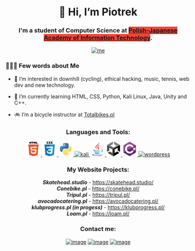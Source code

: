 <h1 align="center">👋 Hi, I’m Piotrek</h1>
<h3 align="center"> I'm a student of Computer Science at <a href="https://www.pja.edu.pl/en" style="background-color: #f44336">Polish-Japanese Academy of Information Technology</a>.</h3>

<p align="center">
</a>
<a href="https://www.totalbikes.pl/o-nas/" target="_blank">    
<img src="https://www.totalbikes.pl/wp-content/uploads/2022/01/ja%C5%82och-copy.jpg" alt="me" width="560" height="373"/>
</a>    
</p>

### 🧑🏻‍🏫&nbsp;Few words about Me

- 👀 I’m interested in downhill (cycling), ethical hacking, music, tennis, web dev and new technology.

- 🌱 I’m currently learning HTML, CSS, Python, Kali Linux, Java, Unity and C++.

- 🚲 I’m  a bicycle instructor at <a href="https://www.totalbikes.pl/" target="_blank">Totalbikes.pl</a>                  

<h3 align="center">Languages and Tools:</h3>

<p align="center">
    </a>
    <a href="https://www.w3.org/html/" target="_blank"> 
    <img src="https://raw.githubusercontent.com/devicons/devicon/master/icons/html5/html5-original-wordmark.svg" alt="html5" width="40" height="40"/> 
    </a>
    <a href="https://www.w3schools.com/css/" target="_blank"> 
    <img src="https://raw.githubusercontent.com/devicons/devicon/master/icons/css3/css3-original-wordmark.svg" alt="css3" width="40" height="40"/> 
    </a> 
    <a href="https://www.python.org" target="_blank"> 
    <img src="https://raw.githubusercontent.com/devicons/devicon/master/icons/python/python-original.svg" alt="python" width="40" height="40"/> 
    </a>
    <a href="https://www.kali.org/" target="_blank"> 
    <img src="https://www.pinclipart.com/picdir/middle/107-1077742_kali-linux-kali-linux-logo-png-clipart.png" alt="kali" width="40" height="40"/> 
    </a>
    <a href="https://www.java.com" target="_blank"> 
    <img src="https://raw.githubusercontent.com/devicons/devicon/master/icons/java/java-original.svg" alt="java" width="40" height="40"/> 
    </a>
    <a href="https://unity.com" target="_blank"> 
    <img src="https://raw.githubusercontent.com/devicons/devicon/master/icons/unity/unity-original.svg" alt="unity" width="40" height="40"/> 
    </a>
    <a href="https://docs.microsoft.com/en-us/dotnet/csharp/tour-of-csharp/" target="_blank"> 
    <img src="https://raw.githubusercontent.com/devicons/devicon/master/icons/csharp/csharp-original.svg" alt="c-sharp" width="40" height="40"/> 
    </a>
    <a href="https://pl.wordpress.org/" target="_blank"> 
    <img src="https://upload.wikimedia.org/wikipedia/commons/thumb/9/93/Wordpress_Blue_logo.png/1200px-Wordpress_Blue_logo.png" alt="wordpress" width="40" height="40"/> 
    </a>
    
   
  


<h3 align="center">My Website Projects:</h3>
<div align="center">

***Skatehead.studio*** - https://skatehead.studio/
<br>
***Conebike.pl*** - https://conebike.pl/
<br>
***Tripul.pl*** - https://tripul.pl/
<br>
***avocadocatering.pl*** - https://avocadocatering.pl/
<br>
***klubprogress.pl (in progess)*** - https://klubprogress.pl/
<br>
***Loam.pl*** - https://loam.pl/
</div>


<h3 align="center">Contact me:</h3>
<div align="center">

[![image](https://img.shields.io/badge/Instagram-E4405F?style=for-the-badge&logo=instagram&logoColor=white)](https://www.instagram.com/piotrek_jalocha/) 
[![image](https://img.shields.io/badge/LinkedIn-0077B5?style=for-the-badge&logo=linkedin&logoColor=white)](https://www.linkedin.com/in/piotr-ja%C5%82ocha-a48758230/)
[![image](https://img.shields.io/badge/Gmail-D14836?style=for-the-badge&logo=gmail&logoColor=white)](mailto:piotr.jalocha2001@gmail.com)
</div>
